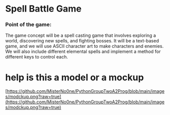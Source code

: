 # Spell Battle Game
### Point of the game:
The game concept will be a spell casting game that involves exploring a world, discovering new spells, and fighting bosses. It will be a text-based game, and we will use ASCII character art to make characters and enemies. We will also include different elemental spells and implement a method for different keys to control each.

# help is this a model or a mockup
[https://github.com/MisterNo0ne/PythonGroupTwoA2Prog/blob/main/images/modckup.png?raw=true](https://github.com/MisterNo0ne/PythonGroupTwoA2Prog/blob/main/images/modckup.png?raw=true)
